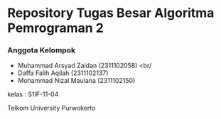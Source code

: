 # Repository Tugas Besar Algoritma Pemrograman 2

### Anggota Kelompok
- Muhammad Arsyad Zaidan (2311102058) <br/
- Daffa Falih Aqilah (2311102137) <br/>
- Mohammad Nizal Maulana (2311102150) <br/>

kelas : S1IF-11-04

Telkom University Purwokerto
